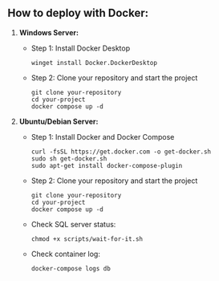 ## How to deploy with Docker:

1. **Windows Server:**
   - Step 1: Install Docker Desktop
     ```
     winget install Docker.DockerDesktop
     ```
   - Step 2: Clone your repository and start the project
     ```
     git clone your-repository
     cd your-project
     docker compose up -d
     ```

2. **Ubuntu/Debian Server:**
   - Step 1: Install Docker and Docker Compose
     ```
     curl -fsSL https://get.docker.com -o get-docker.sh
     sudo sh get-docker.sh
     sudo apt-get install docker-compose-plugin
     ```
   - Step 2: Clone your repository and start the project
     ```
     git clone your-repository
     cd your-project
     docker compose up -d
     ```
   - Check SQL server status:
     ```
     chmod +x scripts/wait-for-it.sh
     ```
   - Check container log:
     ```
     docker-compose logs db
     ```
